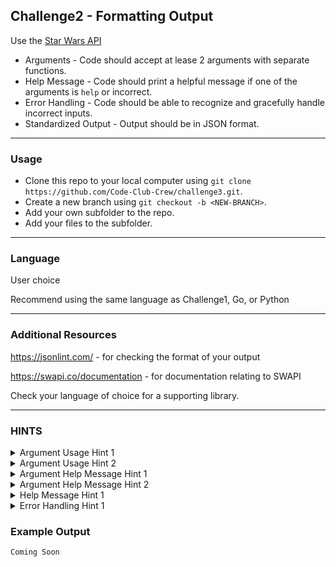 ## Challenge2 - Formatting Output

Use the [Star Wars API](https://www.swapi.co)
- Arguments - Code should accept at lease 2 arguments with separate functions.
- Help Message - Code should print a helpful message if one of the arguments is `help` or incorrect.
- Error Handling - Code should be able to recognize and gracefully handle incorrect inputs.
- Standardized Output - Output should be in JSON format.

---
### Usage
- Clone this repo to your local computer using `git clone https://github.com/Code-Club-Crew/challenge3.git`.
- Create a new branch using `git checkout -b <NEW-BRANCH>`.
- Add your own subfolder to the repo.
- Add your files to the subfolder.

---

### Language
User choice

Recommend using the same language as Challenge1, Go, or Python

---
### Additional Resources
https://jsonlint.com/ - for checking the format of your output

https://swapi.co/documentation - for documentation relating to SWAPI

Check your language of choice for a supporting library.

---

### HINTS
<details>
  <summary>Argument Usage Hint 1</summary>
  - Argument 1 could be used to determine the type. IE `Starship`
</details>
<details>
  <summary>Argument Usage Hint 2</summary>
  - Argument 2 could be used to determine a string to search for in the data type. IE `Destroyer`
</details>
<details>
  <summary>Argument Help Message Hint 1</summary>
  - Check that the number of arguments is correct
</details>
<details>
  <summary>Argument Help Message Hint 2</summary>
  - Check that the arguments are valid
</details>
<details>
  <summary>Help Message Hint 1</summary>
  - Create a function that checks the arguments and have a branch if an argument == `help`
</details>
<details>
  <summary>Error Handling Hint 1</summary>
  - The `except` clause of `try` loops are great for catching errors
</details>

### Example Output
```
Coming Soon
```
